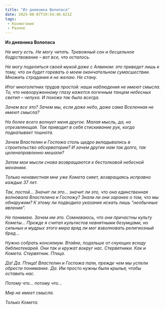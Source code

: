 ```yaml
---
title: "Из дневника Волопаса"
date: 2025-08-07T19:54:40.621Z
tags:
 - Космогония
 - Разное
---
```


**Из дневника Волопаса**

*Не могу есть. Не могу читать. Тревожный сон и бесцельное бодрствование
– вот все, что осталось.*

*Не могу поделиться своей мукой даже с Алвином: это приведет лишь к
тому, что он будет горевать о моем окончательном сумасшествии. Множить
страдания я не желаю. Не стану.*

*Итог многолетних трудов простой: наши наблюдения не имеют смысла. То,
что невооруженному глазу кажется логичным танцем небесных светил –
чепуха. И похоже так было всегда.*

*Зачем все это? Зачем мы, если даже небо, даже сама Вселенная не имеют
смысла?*

*Но более всего волнует меня другое. Малая мысль, да, но отрезвляющая.
Так приводит в себя стискивание рук, когда подкатывает тошнота.*

*Зачем Властелин и Госпожа столь щедро вкладывались в строительство
обсерватории? И зачем другие нам так долго, так целенаправленно мешали?*

*Затем мои мысли снова возвращаются к бестолковой небесной механике.*

*Только ненавистная мне уже Комета сияет, возвращаясь исправно каждые 37
лет.*

*Так, постой… Значит ли это… значит ли это, что она единственная
волновала Властелина и Госпожу? Знали ли они заранее о том, что мы
обнаружим? К этому ли подводило указание искать лишь “необычные
явления”.*

*Не понимаю. Зачем им это. Сомневаюсь, что они причастны культу Кометы…
Прежде я считал культистов невнятными безумцами, но сильных и мудрых
этого мира вряд ли мог взволновать религиозный бред…*

*Нужно собрать консилиум. Втайне, подальше от снующих всюду
библиотекарей. Они так и кружат вокруг нас. Стервятники. Как и Комета.
Стервятник. Птица.*

*Да! Да. Птица! Властелин и Госпожа пали, прежде чем мы успели обрести
понимание. Да. Им просто нужны были крылья, чтобы оставить нас.*

*Потому что… потому что…*

*Мир не имеет смысла.*

*Только Комета.*
